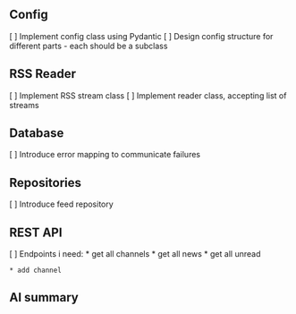 ## Config
[ ] Implement config class using Pydantic
[ ] Design config structure for different parts - each should be a subclass

## RSS Reader
[ ] Implement RSS stream class
[ ] Implement reader class, accepting list of streams

## Database
[ ] Introduce error mapping to communicate failures

## Repositories

[ ] Introduce feed repository

## REST API
[ ] Endpoints i need:
    * get all channels
    * get all news
    * get all unread

    * add channel


## AI summary
